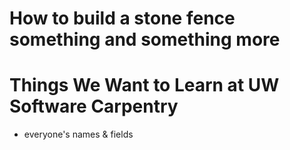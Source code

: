 How to build a stone fence
something and something more
=======
# Things We Want to Learn at UW Software Carpentry

- everyone's names & fields

